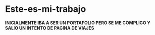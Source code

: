 # Este-es-mi-trabajo
**INICIALMENTE IBA A SER UN PORTAFOLIO PERO SE ME COMPLICO Y SALIO UN INTENTO DE PAGINA DE VIAJES**
